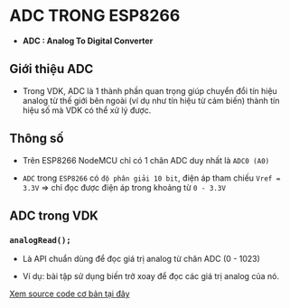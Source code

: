 # ADC TRONG ESP8266

- **ADC : Analog To Digital Converter**

## Giới thiệu ADC

- Trong VDK, ADC là 1 thành phần quan trọng giúp chuyển đổi tín hiệu analog từ thế giới bên ngoài (ví dụ như tín hiệu từ cảm biến) thành tín hiệu số mà VDK có thể xử lý được.

## Thông số

- Trên ESP8266 NodeMCU chỉ có 1 chân ADC duy nhất là `ADC0 (A0)`

- `ADC` trong `ESP8266` có `độ phân giải 10 bit`, điện áp tham chiếu `Vref = 3.3V` => chỉ đọc được điện áp trong khoảng từ `0 - 3.3V`

## ADC trong VDK

### `analogRead();`

- Là API chuẩn dùng để đọc giá trị analog từ chân ADC (0 - 1023)

- Ví dụ: bài tập sử dụng biến trở xoay để đọc các giá trị analog của nó.

[Xem source code cơ bản tại đây](./ADCOnESP8266/src/main.cpp)
